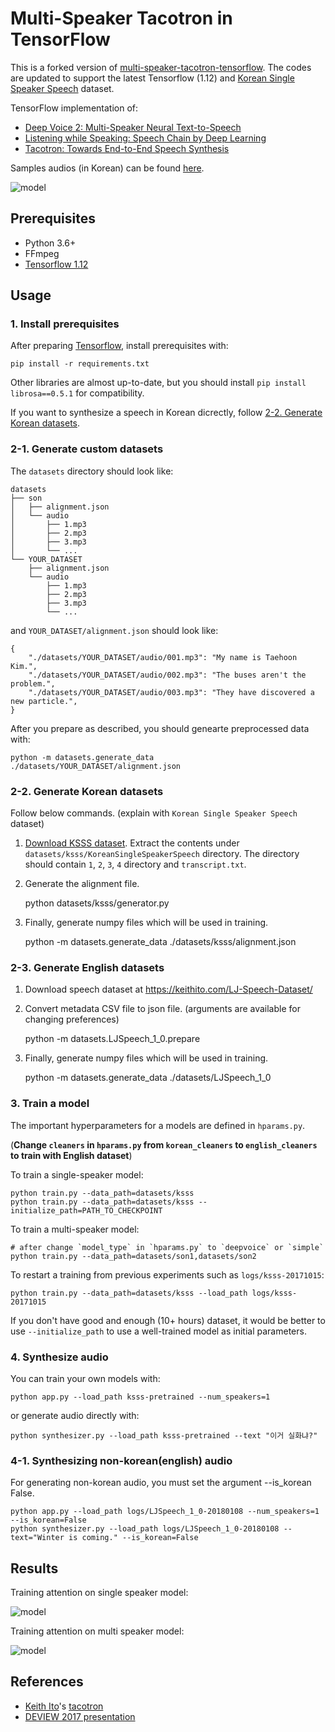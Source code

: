 # Multi-Speaker Tacotron in TensorFlow

This is a forked version of [multi-speaker-tacotron-tensorflow](https://github.com/carpedm20/multi-speaker-tacotron-tensorflow). The codes are updated to support the latest Tensorflow (1.12) and [Korean Single Speaker Speech](https://www.kaggle.com/bryanpark/korean-single-speaker-speech-dataset/home) dataset.

TensorFlow implementation of:

- [Deep Voice 2: Multi-Speaker Neural Text-to-Speech](https://arxiv.org/abs/1705.08947)
- [Listening while Speaking: Speech Chain by Deep Learning](https://arxiv.org/abs/1707.04879)
- [Tacotron: Towards End-to-End Speech Synthesis](https://arxiv.org/abs/1703.10135)

Samples audios (in Korean) can be found [here](http://carpedm20.github.io/tacotron/en.html).

![model](./assets/model.png)


## Prerequisites

- Python 3.6+
- FFmpeg
- [Tensorflow 1.12](https://www.tensorflow.org/install/)


## Usage

### 1. Install prerequisites

After preparing [Tensorflow](https://www.tensorflow.org/install/), install prerequisites with:

    pip install -r requirements.txt

Other libraries are almost up-to-date, but you should install `pip install librosa==0.5.1` for compatibility.

If you want to synthesize a speech in Korean dicrectly, follow [2-2. Generate Korean datasets](#2-2-generate-korean-datasets).


### 2-1. Generate custom datasets

The `datasets` directory should look like:

    datasets
    ├── son
    │   ├── alignment.json
    │   └── audio
    │       ├── 1.mp3
    │       ├── 2.mp3
    │       ├── 3.mp3
    │       └── ...
    └── YOUR_DATASET
        ├── alignment.json
        └── audio
            ├── 1.mp3
            ├── 2.mp3
            ├── 3.mp3
            └── ...

and `YOUR_DATASET/alignment.json` should look like:

    {
        "./datasets/YOUR_DATASET/audio/001.mp3": "My name is Taehoon Kim.",
        "./datasets/YOUR_DATASET/audio/002.mp3": "The buses aren't the problem.",
        "./datasets/YOUR_DATASET/audio/003.mp3": "They have discovered a new particle.",
    }

After you prepare as described, you should genearte preprocessed data with:

    python -m datasets.generate_data ./datasets/YOUR_DATASET/alignment.json


### 2-2. Generate Korean datasets

Follow below commands. (explain with `Korean Single Speaker Speech` dataset)

1. [Download KSSS dataset](https://www.kaggle.com/bryanpark/korean-single-speaker-speech-dataset/home). Extract the contents under `datasets/ksss/KoreanSingleSpeakerSpeech` directory. The directory should contain `1`, `2`, `3`, `4` directory and `transcript.txt`.

2. Generate the alignment file.

    python datasets/ksss/generator.py

3. Finally, generate numpy files which will be used in training.

    python -m datasets.generate_data ./datasets/ksss/alignment.json

### 2-3. Generate English datasets

1. Download speech dataset at https://keithito.com/LJ-Speech-Dataset/

2. Convert metadata CSV file to json file. (arguments are available for changing preferences)

    python -m datasets.LJSpeech_1_0.prepare

3. Finally, generate numpy files which will be used in training.

    python -m datasets.generate_data ./datasets/LJSpeech_1_0


### 3. Train a model

The important hyperparameters for a models are defined in `hparams.py`.

(**Change `cleaners` in `hparams.py` from `korean_cleaners` to `english_cleaners` to train with English dataset**)

To train a single-speaker model:

    python train.py --data_path=datasets/ksss
    python train.py --data_path=datasets/ksss --initialize_path=PATH_TO_CHECKPOINT

To train a multi-speaker model:

    # after change `model_type` in `hparams.py` to `deepvoice` or `simple`
    python train.py --data_path=datasets/son1,datasets/son2

To restart a training from previous experiments such as `logs/ksss-20171015`:

    python train.py --data_path=datasets/ksss --load_path logs/ksss-20171015

If you don't have good and enough (10+ hours) dataset, it would be better to use `--initialize_path` to use a well-trained model as initial parameters.


### 4. Synthesize audio

You can train your own models with:

    python app.py --load_path ksss-pretrained --num_speakers=1

or generate audio directly with:

    python synthesizer.py --load_path ksss-pretrained --text "이거 실화냐?"

### 4-1. Synthesizing non-korean(english) audio

For generating non-korean audio, you must set the argument --is_korean False.

    python app.py --load_path logs/LJSpeech_1_0-20180108 --num_speakers=1 --is_korean=False
    python synthesizer.py --load_path logs/LJSpeech_1_0-20180108 --text="Winter is coming." --is_korean=False

## Results

Training attention on single speaker model:

![model](./assets/attention_single_speaker.gif)

Training attention on multi speaker model:

![model](./assets/attention_multi_speaker.gif)


## References

- [Keith Ito](https://github.com/keithito)'s [tacotron](https://github.com/keithito/tacotron)
- [DEVIEW 2017 presentation](https://www.slideshare.net/carpedm20/deview-2017-80824162)
